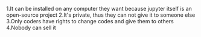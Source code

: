 1.It can be installed on any computer they want because jupyter itself is an open-source project
2.It's private, thus they can not give it to someone else
3.Only coders have rights to change codes and give them to others
4.Nobody can sell it